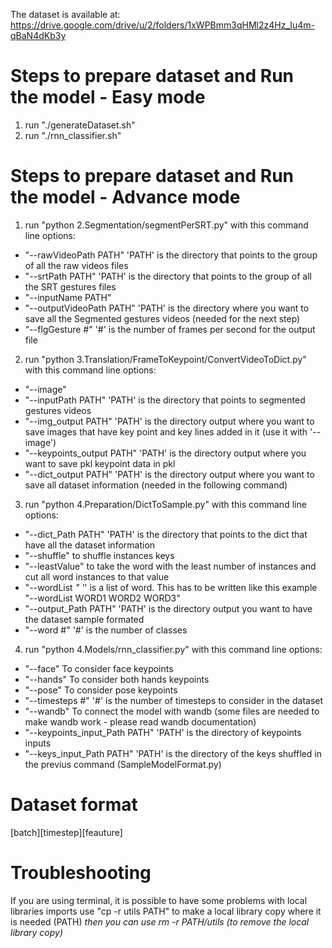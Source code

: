 The dataset is available at: https://drive.google.com/drive/u/2/folders/1xWPBmm3qHMl2z4Hz_Iu4m-qBaN4dKb3y

# Steps to prepare dataset and Run the model - Easy mode

1. run "./generateDataset.sh" 
2. run "./rnn_classifier.sh"

# Steps to prepare dataset and Run the model - Advance mode

1. run "python 2.Segmentation/segmentPerSRT.py"  with this command line options:

  * "--rawVideoPath PATH"   	'PATH' is the directory that points to the group of all the raw videos files
  * "--srtPath PATH"		'PATH' is the directory that points to the group of all the SRT gestures files
  * "--inputName PATH" 
  * "--outputVideoPath PATH"   'PATH' is the directory where you want to save all the Segmented gestures videos (needed for the next step)
  * "--flgGesture #"           '#' is the number of frames per second for the output file

2. run "python 3.Translation/FrameToKeypoint/ConvertVideoToDict.py" with this command line options:

  * "--image"
  * "--inputPath PATH"		'PATH' is the directory that points to segmented gestures videos
  * "--img_output PATH"	'PATH' is the directory output where you want to save images that have key point and key lines added in it (use it with '--image')
  * "--keypoints_output PATH"	'PATH' is the directory output where you want to save pkl keypoint data in pkl
  * "--dict_output PATH"	'PATH' is the directory output where you want to save all dataset information (needed in the following command)


3. run "python 4.Preparation/DictToSample.py"  with this command line options:


  * "--dict_Path PATH"     	'PATH' is the directory that points to the dict that have all the dataset information
  * "--shuffle"		to shuffle instances keys
  * "--leastValue"		to take the word with the least number of instances and cut all word instances to that value 
  * "--wordList _"             '_' is a list of word. This has to be written like this example "--wordList WORD1 WORD2 WORD3" 
  * "--output_Path PATH"  	'PATH' is the directory output you want to have the dataset sample formated
  * "--word #" 		'#' is the number of classes

4. run "python 4.Models/rnn_classifier.py" with this command line options:

  * "--face"			To consider face keypoints 
  * "--hands"			To consider both hands keypoints
  * "--pose"			To consider pose keypoints
  * "--timesteps #"       	'#' is the number of timesteps to consider in the dataset
  * "--wandb"  		To connect the model with wandb (some files are needed to make wandb work - please read wandb documentation)
  * "--keypoints_input_Path PATH" 'PATH' is the directory of keypoints inputs  
  * "--keys_input_Path PATH"   'PATH' is the directory of the keys shuffled in the previus command (SampleModelFormat.py) 

# Dataset format

[batch][timestep][feauture]

# Troubleshooting

If you are using terminal, it is possible to have some problems with local libraries imports
use "cp -r utils PATH" to make a local library copy where it is needed (PATH)
*then you can use rm -r PATH/utils (to remove the local library copy)*
